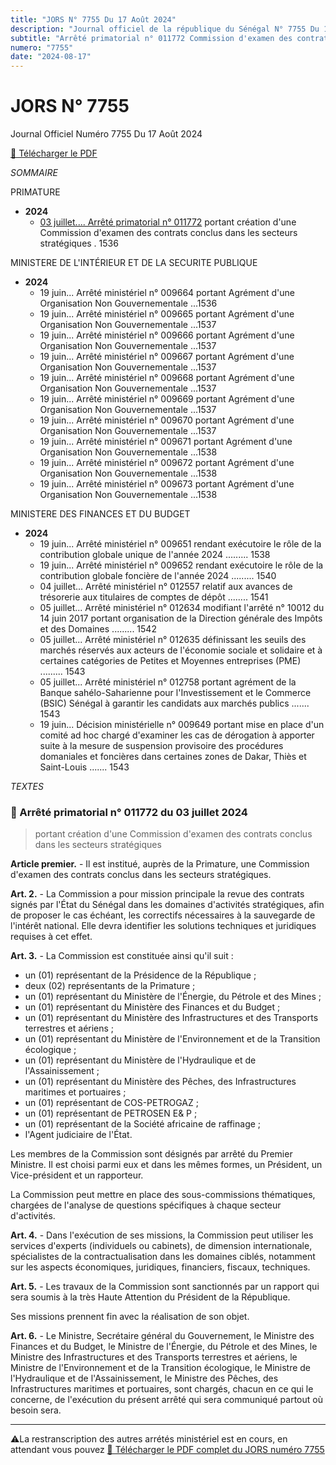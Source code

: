 ```yaml
---
title: "JORS N° 7755 Du 17 Août 2024"
description: "Journal officiel de la république du Sénégal N° 7755 Du 17 Août 2024"
subtitle: "Arrêté primatorial n° 011772 Commission d'examen des contrats, Arrêté ministériel n° 009664 009665 009666 009667 009668 009669 jusque 009673"
numero: "7755"
date: "2024-08-17"
---
```


# JORS N° 7755

Journal Officiel Numéro 7755 Du 17 Août 2024

<a href="/pdf/jors/JO-7755-du-17-aout-2024_watermark.pdf" target="_blank">📄 Télécharger le PDF</a>

_SOMMAIRE_

PRIMATURE

- **2024**
  - [03 juillet.... Arrêté primatorial n° 011772](#décret-n-2023-2317-du-06-décembre-2023) portant création d'une Commission d'examen des contrats conclus dans les secteurs stratégiques . 1536

MINISTERE DE L'INTÉRIEUR ET DE LA SECURITE PUBLIQUE

- **2024**
  - 19 juin... Arrêté ministériel n° 009664 portant Agrément d'une Organisation Non Gouvernementale ...1536
  - 19 juin... Arrêté ministériel n° 009665 portant Agrément d'une Organisation Non Gouvernementale ...1537
  - 19 juin... Arrêté ministériel n° 009666 portant Agrément d'une Organisation Non Gouvernementale ...1537
  - 19 juin... Arrêté ministériel n° 009667 portant Agrément d'une Organisation Non Gouvernementale ...1537
  - 19 juin... Arrêté ministériel n° 009668 portant Agrément d'une Organisation Non Gouvernementale ...1537
  - 19 juin... Arrêté ministériel n° 009669 portant Agrément d'une Organisation Non Gouvernementale ...1537
  - 19 juin... Arrêté ministériel n° 009670 portant Agrément d'une Organisation Non Gouvernementale ...1537
  - 19 juin... Arrêté ministériel n° 009671 portant Agrément d'une Organisation Non Gouvernementale ...1538
  - 19 juin... Arrêté ministériel n° 009672 portant Agrément d'une Organisation Non Gouvernementale ...1538
  - 19 juin... Arrêté ministériel n° 009673 portant Agrément d'une Organisation Non Gouvernementale ...1538

MINISTERE DES FINANCES ET DU BUDGET

- **2024**
  - 19 juin... Arrêté ministériel n° 009651 rendant exécutoire le rôle de la contribution globale unique de l'année 2024 ......... 1538
  - 19 juin... Arrêté ministériel n° 009652 rendant exécutoire le rôle de la contribution globale foncière de l'année 2024 ......... 1540
  - 04 juillet... Arrêté ministériel n° 012557 relatif aux avances de trésorerie aux titulaires de comptes de dépôt ........ 1541
  - 05 juillet... Arrêté ministériel n° 012634 modifiant l'arrêté n° 10012 du 14 juin 2017 portant organisation de la Direction générale des Impôts et des Domaines ......... 1542
  - 05 juillet... Arrêté ministériel n° 012635 définissant les seuils des marchés réservés aux acteurs de l'économie sociale et solidaire et à certaines catégories de Petites et Moyennes entreprises (PME) ......... 1543
  - 05 juillet... Arrêté ministériel n° 012758 portant agrément de la Banque sahélo-Saharienne pour l'Investissement et le Commerce (BSIC) Sénégal à garantir les candidats aux marchés publics ....... 1543
  - 19 juin... Décision ministérielle n° 009649 portant mise en place d'un comité ad hoc chargé d'examiner les cas de dérogation à apporter suite à la mesure de suspension provisoire des procédures domaniales et foncières dans certaines zones de Dakar, Thiès et Saint-Louis ....... 1543

_TEXTES_

### 📜 Arrêté primatorial n° 011772 du 03 juillet 2024

> portant création d'une Commission d'examen des contrats conclus dans les secteurs stratégiques

**Article premier.** - Il est institué, auprès de la Primature, une Commission d'examen des contrats conclus dans les secteurs stratégiques.

**Art. 2.** - La Commission a pour mission principale la revue des contrats signés par l'État du Sénégal dans les domaines d'activités stratégiques, afin de proposer le cas échéant, les correctifs nécessaires à la sauvegarde de l'intérêt national. Elle devra identifier les solutions techniques et juridiques requises à cet effet.

**Art. 3.** - La Commission est constituée ainsi qu'il suit :

- un (01) représentant de la Présidence de la République ;
- deux (02) représentants de la Primature ;
- un (01) représentant du Ministère de l'Énergie, du Pétrole et des Mines ;
- un (01) représentant du Ministère des Finances et du Budget ;
- un (01) représentant du Ministère des Infrastructures et des Transports terrestres et aériens ;
- un (01) représentant du Ministère de l'Environnement et de la Transition écologique ;
- un (01) représentant du Ministère de l'Hydraulique et de l'Assainissement ;
- un (01) représentant du Ministère des Pêches, des Infrastructures maritimes et portuaires ;
- un (01) représentant de COS-PETROGAZ ;
- un (01) représentant de PETROSEN E& P ;
- un (01) représentant de la Société africaine de raffinage ;
- l'Agent judiciaire de l'État.

Les membres de la Commission sont désignés par arrêté du Premier Ministre. Il est choisi parmi eux et dans les mêmes formes, un Président, un Vice-président et un rapporteur.

La Commission peut mettre en place des sous-commissions thématiques, chargées de l'analyse de questions spécifiques à chaque secteur d'activités.

**Art. 4.** - Dans l'exécution de ses missions, la Commission peut utiliser les services d'experts (individuels ou cabinets), de dimension internationale, spécialistes de la contractualisation dans les domaines ciblés, notamment sur les aspects économiques, juridiques, financiers, fiscaux, techniques.

**Art. 5.** - Les travaux de la Commission sont sanctionnés par un rapport qui sera soumis à la très Haute Attention du Président de la République.

Ses missions prennent fin avec la réalisation de son objet.

**Art. 6.** - Le Ministre, Secrétaire général du Gouvernement, le Ministre des Finances et du Budget, le Ministre de l'Énergie, du Pétrole et des Mines, le Ministre des Infrastructures et des Transports terrestres et aériens, le Ministre de l'Environnement et de la Transition écologique, le Ministre de l'Hydraulique et de l'Assainissement, le Ministre des Pêches, des Infrastructures maritimes et portuaires, sont chargés, chacun en ce qui le concerne, de l'exécution du présent arrêté qui sera communiqué partout où besoin sera.

---

⚠️La restranscription des autres arrétés ministériel est en cours, en attendant vous pouvez <a href="/pdf/jors/JO-7755-du-17-aout-2024_watermark.pdf" target="_blank">📄 Télécharger le PDF complet du JORS numéro 7755</a>
